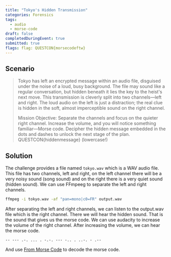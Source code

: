 ```yaml
---
title: "Tokyo's Hidden Transmission"
categories: Forensics
tags: 
  - audio
  - morse-code
draft: false
completedDuringEvent: true
submitted: true
flags: flag: QUESTCON{morsecodeftw}
---
```

## Scenario

> Tokyo has left an encrypted message within an audio file, disguised under the noise of a loud, busy background. The file may sound like a regular conversation, but hidden beneath it lies the key to the heist's next move. This transmission is cleverly split into two channels—left and right. The loud audio on the left is just a distraction; the real clue is hidden in the soft, almost imperceptible sound on the right channel.
>
> Mission Objective: Separate the channels and focus on the quieter right channel. Increase the volume, and you will notice something familiar—Morse code. Decipher the hidden message embedded in the dots and dashes to unlock the next stage of the plan. QUESTCON{hiddenmessage} (lowercase!)

## Solution

The challenge provides a file named `tokyo.wav` which is a WAV audio file. This file has two channels, left and right, on the left channel there will be a very noisy sound (song sound) and on the right there is a very quiet sound (hidden sound). We can use FFmpeeg to separate the left and right channels.

```sh
ffmpeg -i tokyo.wav -af "pan=mono|c0=FR" output.wav
```

After separating the left and right channels, we can listen to the output.wav file which is the right channel. There we will hear the hidden sound. That is the sound that gives us the morse code. We can use audacity to increase the volume of the right channel. After increasing the volume, we can hear the morse code. 

```
-- --- .-. ... . -.-. --- -.. . ..-. - .--
```

And use [From Morse Code](https://gchq.github.io/CyberChef/#recipe=From_Morse_Code('Space','Line%20feed')&input=LS0gLS0tIC4tLiAuLi4gLiAtLi0uIC0tLSAtLi4gLiAuLi0uIC0gLi0t) to decode the morse code.
